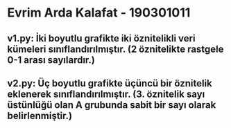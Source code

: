 # Evrim Arda Kalafat - 190301011

## v1.py: İki boyutlu grafikte iki öznitelikli veri kümeleri sınıflandırılmıştır. (2 öznitelikte rastgele 0-1 arası sayılardır.)

## v2.py: Üç boyutlu grafikte üçüncü bir öznitelik eklenerek sınıflandırılmıştır. (3. öznitelik sayı üstünlüğü olan A grubunda sabit bir sayı olarak belirlenmiştir.)
